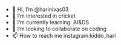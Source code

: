 - 👋 Hi, I’m @harinivas03
- 👀 I’m interested in cricket
- 🌱 I’m currently learning: AI&DS
- 💞️ I’m looking to collaborate on coding
- 📫 How to reach me instagram:kiddo_hari

<!---
harinivas03/harinivas03 is a ✨ special ✨ repository because its `README.md` (this file) appears on your GitHub profile.
You can click the Preview link to take a look at your changes.
--->
